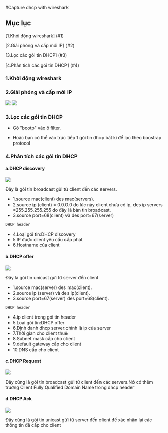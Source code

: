 #Capture dhcp with wireshark
## Mục lục
[1.Khởi động wireshark] (#1)

[2.Giải phóng và cấp mới IP] (#2)

[3.Lọc các gói tin DHCP] (#3)

[4.Phân tích các gói tin DHCP] (#4)

<a name="1"></a>
### 1.Khởi động wireshark

<a name="2"></a>
### 2.Giải phóng và cấp mới IP

<img src="http://i.imgur.com/UzC72Cz.png" />

<img src="http://i.imgur.com/a3lRXTq.png" />

<a name="3"></a>
### 3.Lọc các gói tin DHCP
- Gõ "bootp" vào ô filter.

- Hoặc bạn có thể vào trực tiếp 1 gói tin dhcp bất kì để lọc theo boostrap protocol

<a name="4"></a>
### 4.Phân tích các gói tin DHCP
#### a.DHCP discovery
<img src="http://i.imgur.com/LXY7EyH.png" />

Đây là gói tin broadcast gửi từ client đến các servers.
- 1.source mac(client) des mac(servers).
- 2.source ip (client) = 0.0.0.0 do lúc này client chưa có ip, des ip servers =255.255.255.255 do đây là bản tin broadcast.
- 3.source port=68(client) và des port=67(server)

`DHCP header`

- 4.Loại gói tin:DHCP discovery
- 5.IP được client yêu cầu cấp phát
- 6.Hostname của client

#### b.DHCP offer
<img src="http://i.imgur.com/kSf1YlC.png" />

Đây là gói tin unicast gửi từ server đến client
- 1.source mac(server) des mac(client).
- 2.source ip (server) và des ip(client).
- 3.source port=67(server) des port=68(client).

`DHCP header`

- 4.ip client trong gói tin header
- 5.Loại gói tin:DHCP offer
- 6.Định danh dhcp server:chính là ip của server
- 7.Thời gian cho client thuê
- 8.Subnet mask cấp cho client
- 9.default gateway cấp cho client
- 10.DNS cấp cho client

#### c.DHCP Request
<img src="http://i.imgur.com/eDlTpxi.png" />

Đây cũng là gói tin broadcast gửi từ client đến các servers.Nó có thêm trường Client Fully Qualified Domain Name trong dhcp header


#### d.DHCP Ack
<img src="http://i.imgur.com/y9Jztbq.png" />

Đây cũng là gói tin unicast gửi từ server đến client để xác nhận lại các thông tin đã cấp cho client
